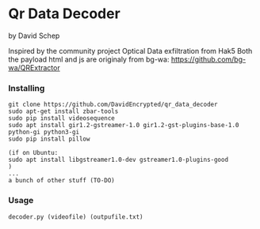 # Qr Data Decoder
by David Schep

Inspired by the community project Optical Data exfiltration from Hak5
Both the payload html and js are originaly from bg-wa: https://github.com/bg-wa/QRExtractor

### Installing
```
git clone https://github.com/DavidEncrypted/qr_data_decoder
sudo apt-get install zbar-tools
sudo pip install videosequence
sudo apt install gir1.2-gstreamer-1.0 gir1.2-gst-plugins-base-1.0 python-gi python3-gi
sudo pip install pillow

(if on Ubuntu:
sudo apt install libgstreamer1.0-dev gstreamer1.0-plugins-good
)
...
a bunch of other stuff (TO-DO)
```
### Usage
```
decoder.py (videofile) (outpufile.txt)
```
